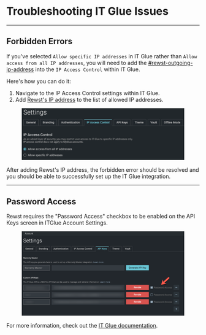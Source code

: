 # Troubleshooting IT Glue Issues

***

## Forbidden Errors

If you've selected `Allow specific IP addresses` in IT Glue rather than `Allow access from all IP addresses`, you will need to add the [#rewst-outgoing-ip-address](../../../../security/security-policy.md#rewst-outgoing-ip-address "mention") into the `IP Access Control` within IT Glue.

Here's how you can do it:

1. Navigate to the IP Access Control settings within IT Glue.
2. Add [Rewst's IP address](../../../../security/security-policy.md#rewst-outgoing-ip-address) to the list of allowed IP addresses.

<figure><img src="../../../../.gitbook/assets/image.png" alt=""><figcaption></figcaption></figure>

After adding Rewst's IP address, the forbidden error should be resolved and you should be able to successfully set up the IT Glue integration.

***

## Password Access

Rewst requires the "Password Access" checkbox to be enabled on the API Keys screen in ITGlue Account Settings.

<figure><img src="../../../../.gitbook/assets/it-glue-least-privledged-access.png" alt=""><figcaption></figcaption></figure>

For more information, check out the [IT Glue documentation](https://api.itglue.com/developer/).
